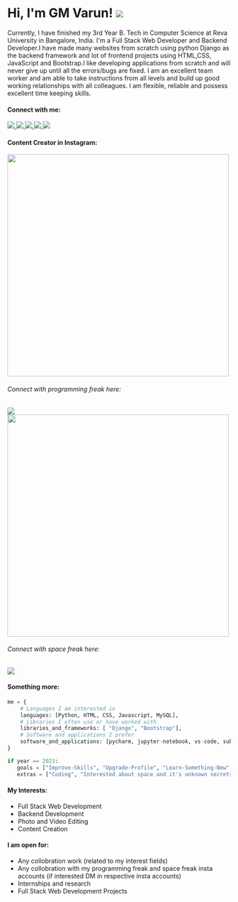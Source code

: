 
<h1>Hi, I'm GM Varun! <img src="https://user-images.githubusercontent.com/72432752/150909718-fd4ff39e-6dde-4855-a31e-63d041577107.png"></h1>

<p>Currently, I have finished my 3rd Year B. Tech in Computer Science at Reva University in Bangalore, India. I'm a Full Stack Web Developer and Backend Developer.I have made many websites from scratch using python Django as the backend framework  and lot of frontend projects using HTML,CSS, JavaScript and Bootstrap.I like developing applications from scratch and will never give up until all the errors/bugs are fixed. I am an excellent team worker and am able to take instructions from all levels and build up good working relationships with all colleagues. I am flexible, reliable and possess excellent time keeping skills. </p>

<!--<div>
    <div class="row">
        <div class="col-12">
    <img src="https://user-images.githubusercontent.com/72432752/151000409-1fe57d75-921c-4659-afa7-4eb6de05cf4b.png" width="75" height="75">
        </div>
        <div class="col-12">
    <p>I have an instragram account dedicated to programming named Programming Freak, where I post python and web projects that I made. </p>
        </div>
    </div>
</div>-->




<h4>Connect with me:</h4>
<a href="https://www.instagram.com/thenameisvarungm/" target="_blank">
<img src="https://img.shields.io/badge/instagram-%23FFFFFF.svg?&logo=instagram">
</a>
<a href="https://github.com/UniverseVG" target="_blank">
<img src="https://img.shields.io/badge/github-%23000000.svg?&logo=github" >
</a>
<a href="https://twitter.com/GMVarun2" target="_blank">
<img src="https://img.shields.io/badge/twitter-%23FFFFFF.svg?&logo=twitter" >
</a>
<a href="https://www.linkedin.com/in/varun-gm-86694a1a4/" target="_blank">
<img src="https://img.shields.io/badge/linkedin-%23000000.svg?&logo=linkedin">
</a>
<a href="https://www.facebook.com/gmvarun.varun.5/" target="_blank">
<img src="https://img.shields.io/badge/facebook-%23FFFFFF.svg?&logo=facebook">
</a>

<h4>Content Creator in Instagram:</h4>
<img src="https://user-images.githubusercontent.com/72432752/151004238-78caacda-c786-44ee-b693-65a8d9ee931b.png" width="500" >
<h6>Connect with programming freak here:</h6>
<a href="https://www.instagram.com/programming_freak3/" target="_blank">
<img src="https://img.shields.io/badge/instagram-%23FFFFFF.svg?&logo=instagram">
</a>
<br>
<img src="https://user-images.githubusercontent.com/72432752/151006371-77fba884-6adb-4a31-b309-c3fb71e02f49.png" width="500">
<h6>Connect with space freak here:</h6>
<a href="https://www.instagram.com/space_freak3/" target="_blank">
<img src="https://img.shields.io/badge/instagram-%23FFFFFF.svg?&logo=instagram">
</a>
    
    
 <h4>Something more:</h4>
 
 ```python
 me = {
     # Languages I am interested in
     languages: [Python, HTML, CSS, Javascript, MySQL],
     # Libraries I often use or have worked with
     libraries_and_frameworks: [ "Django", "Bootstrap"],
     # Software and applications I prefer                       
     software_and_applications: [pycharm, jupyter-notebook, vs-code, sublime-text,canva]
 }
 
 if year == 2023:
    goals = ["Improve-Skills", "Upgrade-Profile", "Learn-Something-New", "Start something new"]
    extras = ["Coding", "Interested about space and it's unknown secrets", " Love playing cricket","Listening to podcasts"]
 ```
 
 <h4>My Interests:</h4>
 <ul>
    <li> Full Stack Web Development</li>
    <li> Backend Development </li>
    <li> Photo and Video Editing </li>
    <li> Content Creation </li>    
 </ul>
    
 <h4>I am open for:</h4>
 <ul>
    <li> Any collobration work (related to my interest fields)</li>
    <li> Any collobration with my programming freak and space freak insta accounts (if interested DM in respective insta accounts)</li>
    <li> Internships and research </li>
    <li> Full Stack Web Development Projects </li>
  
 </ul>

